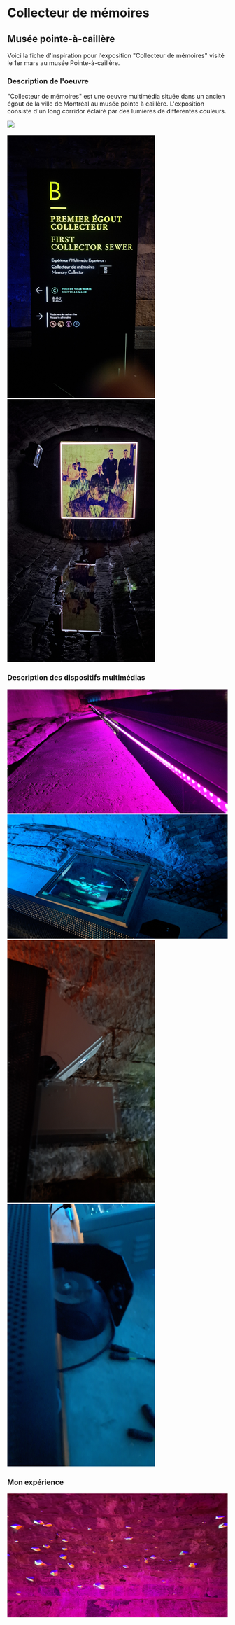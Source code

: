 # Collecteur de mémoires #
## Musée pointe-à-caillère ##

Voici la fiche d'inspiration pour l'exposition "Collecteur de mémoires" visité le 1er mars au musée Pointe-à-caillère.

### Description de l'oeuvre ###

"Collecteur de mémoires" est une oeuvre multimédia située dans un ancien égout de la ville de Montréal au musée pointe à caillère. L'exposition consiste d'un long corridor éclairé par des lumières de différentes couleurs. 

<img src="media/TP3_visite_individuelle_pointe-a-caillere_corridor.jpg">

<img src="media/TP3_visite_individuelle_pointe-a-caillere_cartel.jpg" height="600px"> <img src="media/TP3_visite_individuelle_pointe-a-caillere_fin-projection.jpg" height="600px">

### Description des dispositifs multimédias ###

<img src="media/TP3_visite_individuelle_pointe-a-caillere_lumieres.jpg">

<img src="media/TP3_visite_individuelle_pointe-a-caillere_projecteur.jpg">

<img src="media/TP3_visite_individuelle_pointe-a-caillere_projecteur-fin.jpg" height="600px">

<img src="media/TP3_visite_individuelle_pointe-a-caillere_speaker.jpg" height="600px">

### Mon expérience ###

<img src="media/TP3_visite_individuelle_pointe-a-caillere_projection.jpg">
